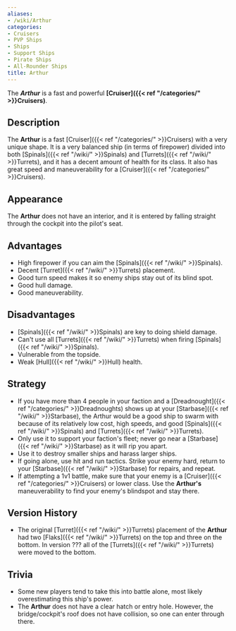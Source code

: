 ```yaml
---
aliases:
- /wiki/Arthur
categories:
- Cruisers
- PVP Ships
- Ships
- Support Ships
- Pirate Ships
- All-Rounder Ships
title: Arthur
---
```


The **_Arthur_** is a fast and powerful **[Cruiser]({{< ref "/categories/" >}}Cruisers)**.

## Description

The **Arthur** is a fast [Cruiser]({{< ref "/categories/" >}}Cruisers) with a very unique shape. It is a very balanced ship (in terms of firepower) divided into both [Spinals]({{< ref "/wiki/" >}}Spinals) and [Turrets]({{< ref "/wiki/" >}}Turrets), and it has a decent amount of health for its class. It also has great speed and maneuverability for a [Cruiser]({{< ref "/categories/" >}}Cruisers).

## Appearance

The **Arthur** does not have an interior, and it is entered by falling straight through the cockpit into the pilot's seat.

## Advantages

- High firepower if you can aim the [Spinals]({{< ref "/wiki/" >}}Spinals).
- Decent [Turret]({{< ref "/wiki/" >}}Turrets) placement.
- Good turn speed makes it so enemy ships stay out of its blind spot.
- Good hull damage.
- Good maneuverability.

## Disadvantages

- [Spinals]({{< ref "/wiki/" >}}Spinals) are key to doing shield damage.
- Can't use all [Turrets]({{< ref "/wiki/" >}}Turrets) when firing [Spinals]({{< ref "/wiki/" >}}Spinals).
- Vulnerable from the topside.
- Weak [Hull]({{< ref "/wiki/" >}}Hull) health.

## Strategy

- If you have more than 4 people in your faction and a [Dreadnought]({{< ref "/categories/" >}}Dreadnoughts) shows up at your [Starbase]({{< ref "/wiki/" >}}Starbase), the Arthur would be a good ship to swarm with because of its relatively low cost, high speeds, and good [Spinals]({{< ref "/wiki/" >}}Spinals) and [Turrets]({{< ref "/wiki/" >}}Turrets).
- Only use it to support your faction's fleet; never go near a [Starbase]({{< ref "/wiki/" >}}Starbase) as it will rip you apart.
- Use it to destroy smaller ships and harass larger ships.
- If going alone, use hit and run tactics. Strike your enemy hard, return to your [Starbase]({{< ref "/wiki/" >}}Starbase) for repairs, and repeat.
- If attempting a 1v1 battle, make sure that your enemy is a [Cruiser]({{< ref "/categories/" >}}Cruisers) or lower class. Use the **Arthur's** maneuverability to find your enemy's blindspot and stay there.

## Version History 

- The original [Turret]({{< ref "/wiki/" >}}Turrets) placement of the **Arthur** had two [Flaks]({{< ref "/wiki/" >}}Turrets) on the top and three on the bottom. In version ??? all of the [Turrets]({{< ref "/wiki/" >}}Turrets) were moved to the bottom.

## Trivia

- Some new players tend to take this into battle alone, most likely overestimating this ship's power.
- The **Arthur** does not have a clear hatch or entry hole. However, the bridge/cockpit's roof does not have collision, so one can enter through there.